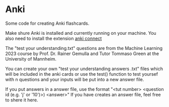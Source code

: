 # Anki
Some code for creating Anki flashcards.

Make shure Anki is installed and currently running on your machine.
You also need to install the extension [anki connect](https://github.com/FooSoft/anki-connect)

The "test your understanding.txt" questions are from the Machine Learning 2023 course by Prof. Dr. Rainer Gemulla and Tutor Tommaso Green at the University of Mannheim.

You can create your own "test your understanding answers <your name>.txt" files which will be included in the anki cards or use the test() function to test yoursef with n questions and your inputs will be put into a new answer file.

If you put answers in a answer file, use the format "\<tut number\> \<question id (e.g. 'j' or '10')\>) \<answer\>"
If you have creates an answer file, feel free to shere it here.
